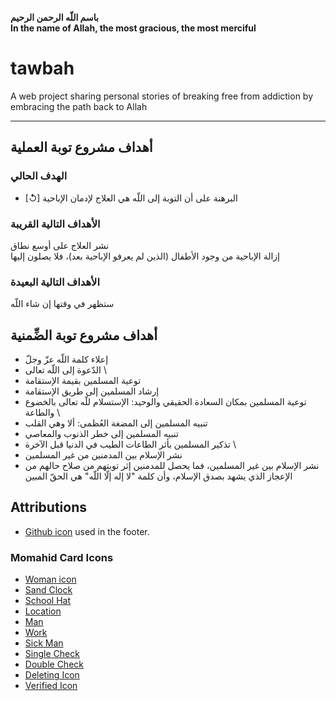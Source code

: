 **باسم اللّه الرحمن الرحيم**\
**In the name of Allah, the most gracious, the most merciful**

# tawbah

A web project sharing personal stories of breaking free from addiction by embracing the path back to Allah

---

## أهداف مشروع توبة العملية

### الهدف الحالي

- [↺] البرهنة على أن التوبة إلى اللّه هي العلاج لإدمان الإباحية

### الأهداف التالية القريبة

نشر العلاج على أوسع نطاق\
إزالة الإباحية من وجود الأطفال (الذين لم يعرفو الإباحية بعد)، فلا يصلون إليها

### الأهداف التالية البعيدة

ستظهر في وقتها إن شاء اللّه

## أهداف مشروع توبة الضِّمنية

- إعلاء كلمة اللّه عزّ وجلّ
- الدّعوة إلى اللّه تعالى
  \
- توعية المسلمين بقيمة الإستقامة
- إرشاد المسلمين إلى طريق الإستقامة
- توعية المسلمين بمكان السعادة الحقيقي والوحيد: الإستسلام للّه تعالى بالخضوع والطاعة
  \
- تنبيه المسلمين إلى المضغة العُظمى: ألا وهي القلب
- تنبيه المسلمين إلى خطر الذنوب والمعاصي
- تذكير المسلمين بأثر الطاعات الطيب في الدنيا قبل الآخرة
  \
- نشر الإسلام بين المدمنين من غير المسلمين
- نشر الإسلام بين غير المسلمين، فما يحصل للمدمنين إثر توبتهم من صلاح حالهم من الإعجاز الذي يشهد بصدق الإسلام، وأن كلمة "لا إله إلّا اللّه" هي الحقّ المبين

## Attributions

- [Github icon](https://www.flaticon.com/free-icon/github_4926624?term=github&page=1&position=14&origin=tag&related_id=4926624) used in the footer.

### Momahid Card Icons

- [Woman icon](https://www.flaticon.com/free-icon/woman_11176486?term=niqab&page=1&position=29&origin=tag&related_id=11176486)
- [Sand Clock](https://www.flaticon.com/free-icon/hour-glass_6329732?term=sand%20clock&page=1&position=3&origin=search&related_id=6329732)
- [School Hat](https://www.flaticon.com/free-icon/graduate_5404967?term=school&page=1&position=13&origin=search&related_id=5404967)
- [Location](https://www.flaticon.com/free-icon/location_535188?term=location&page=1&position=3&origin=search&related_id=535188)
- [Man](https://www.flaticon.com/free-icon/muslim_10031350?term=muslim%20man&page=1&position=8&origin=search&related_id=10031350)
- [Work](https://www.flaticon.com/free-icon/under-construction_8124920?related_id=8124920)
- [Sick Man](https://www.flaticon.com/free-icon/bed_5256177?term=sick&page=1&position=7&origin=search&related_id=5256177)
- [Single Check](https://www.freepik.com/icon/check_9778608#fromView=resource_detail&position=1)
- [Double Check](https://www.flaticon.com/free-icon/double-check_2716288?term=double%20check&page=1&position=74&origin=search&related_id=2716288)
- [Deleting Icon](https://www.flaticon.com/free-icon/delete_6861362?term=delete&page=1&position=3&origin=tag&related_id=6861362)
- [Verified Icon](https://www.flaticon.com/free-icon/check_9247768?term=verify&page=1&position=9&origin=tag&related_id=9247768)

